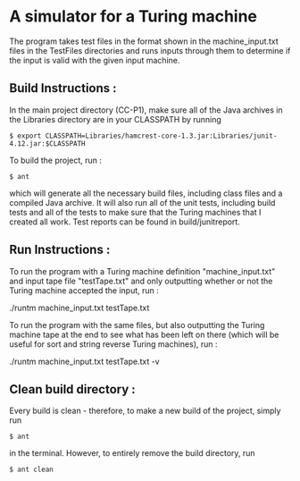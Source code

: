 # A simulator for a Turing machine

The program takes test files in the format shown in the machine_input.txt files in the TestFiles directories and
runs inputs through them to determine if the input is valid with the given input machine.

Build Instructions :
--------------------
In the main project directory (CC-P1), make sure all of the Java archives in the Libraries directory are in your CLASSPATH by running

    $ export CLASSPATH=Libraries/hamcrest-core-1.3.jar:Libraries/junit-4.12.jar:$CLASSPATH

To build the project, run :

    $ ant

which will generate all the necessary build files, including class files and a compiled Java archive.
It will also run all of the unit tests, including build tests and all of the tests to make sure that the
Turing machines that I created all work. Test reports can be found in build/junitreport.


Run Instructions :
------------------
To run the program with a Turing machine definition "machine_input.txt" and input tape file "testTape.txt"
and only outputting whether or not the Turing machine accepted the input, run :

./runtm machine_input.txt testTape.txt

To run the program with the same files, but also outputting the Turing machine tape at the end to see
what has been left on there (which will be useful for sort and string reverse Turing machines), run :

./runtm machine_input.txt testTape.txt -v


Clean build directory :
-----------------------
Every build is clean - therefore, to make a new build of the project, simply run

    $ ant

in the terminal. However, to entirely remove the build directory, run

    $ ant clean
